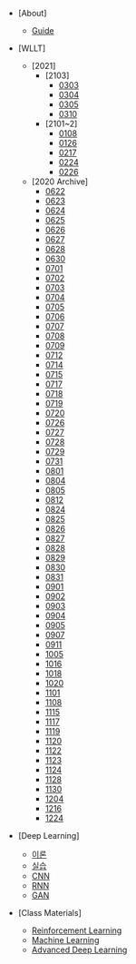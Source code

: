 <!-- docs/_sidebar.md -->
- [About]
  - [Guide](guide.md "Guide Page")
- [WLLT]
  - [2021]
    - [2103]
      - [0303](/2103/0303.md)
      - [0304](/2103/0304.md)
      - [0305](/2103/0305.md)
      - [0310](/2103/0310.md)
    - [2101~2]
      - [0108](/2101/0108.md)
      - [0126](/2101/0126.md)
      - [0217](/2102/0217.md)
      - [0224](/2102/0224.md)
      - [0226](/2102/0226.md)
  - [2020 Archive]
    - [0622](/2006/0622.md "0622.md")
    - [0623](/2006/0623.md "0623.md")
    - [0624](/2006/0624.md "0624.md")
    - [0625](/2006/0625.md "0625.md")
    - [0626](/2006/0626.md "0626.md")
    - [0627](/2006/0627.md "0627.md")
    - [0628](/2006/0628.md "0628.md")
    - [0630](/2006/0630.md "0630.md")
    - [0701](/2007/0701.md "0701.md")
    - [0702](/2007/0702.md "0702.md")
    - [0703](/2007/0703.md "0703.md")
    - [0704](/2007/0704.md "0704.md")
    - [0705](/2007/0705.md "0705.md")
    - [0706](/2007/0706.md "0706.md")
    - [0707](/2007/0707.md "0707.md")
    - [0708](/2007/0708.md "0708.md")
    - [0709](/2007/0709.md "0709.md")
    - [0712](2007/0712.md "0712.md")
    - [0714](2007/0714.md "0714.md")
    - [0715](2007/0715.md "0715.md")
    - [0717](2007/0717.md "0717.md")
    - [0718](2007/0718.md "0718.md")
    - [0719](2007/0719.md "0719.md")
    - [0720](2007/0720.md "0720.md")
    - [0726](2007/0726.md "0726.md")
    - [0727](2007/0727.md "0727.md")
    - [0728](2007/0728.md "0728.md")
    - [0729](2007/0729.md "0729.md")
    - [0731](2007/0731.md "0731.md")
    - [0801](2008/0801.md "0801.md")
    - [0804](2008/0804.md "0804.md")
    - [0805](2008/0805.md "0805.md")
    - [0812](2008/0812.md "0812.md")
    - [0824](2008/0824.md "0824.md")
    - [0825](2008/0825.md "0825.md")
    - [0826](2008/0826.md "0826.md")
    - [0827](2008/0827.md "0827.md")
    - [0828](2008/0828.md "0828.md")
    - [0829](2008/0829.md "0829.md")
    - [0830](2008/0830.md "0830.md")
    - [0831](2008/0831.md "0831.md")
    - [0901](2009/0901.md "0901.md")
    - [0902](2009/0902.md "0902.md")
    - [0903](2009/0903.md "0903.md")
    - [0904](2009/0904.md "0904.md")
    - [0905](2009/0905.md "0905.md")
    - [0907](2009/0907.md "0907.md")
    - [0911](2009/0911.md "0911.md")
    - [1005](2010/1005.md "1005.md")
    - [1016](2010/1016.md "1016.md")
    - [1018](2010/1018.md)
    - [1020](2010/1020.md)
    - [1101](2011/1101.md)
    - [1108](2011/1108.md)
    - [1115](2011/1115.md)
    - [1117](2011/1117.md)
    - [1119](2011/1119.md)
    - [1120](2011/1120.md)
    - [1122](2011/1122.md)
    - [1123](2011/1123.md)
    - [1124](2011/1124.md)
    - [1128](2011/1128.md)
    - [1130](2011/1130.md)
    - [1204](2012/1204.md)
    - [1216](2012/1216.md)
    - [1224](2012/1224.md)
    
- [Deep Learning]
  - [이론](Materials/Deep%20Learning%20이론.md "이론")
  - [실습](Materials/Deep%20Learning%20실습.md "실습")
  - [CNN](Materials/CNN.md "CNN")
  - [RNN](Materials/RNN.md "RNN")
  - [GAN](Materials/GAN.md "GAN")
- [Class Materials]
  - [Reinforcement Learning](Materials/RL.md "RL")
  - [Machine Learning](Materials/ML.md "ML")
  - [Advanced Deep Learning](Materials/ADL.md "ADL")